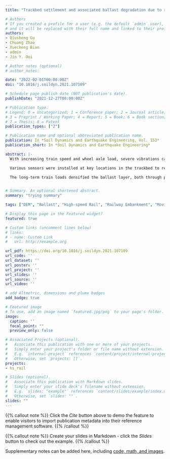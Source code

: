 ```yaml
---
title: "Trackbed settlement and associated ballast degradation due to repeated train moving loads"

# Authors
# If you created a profile for a user (e.g. the default `admin` user), write the username (folder name) here 
# and it will be replaced with their full name and linked to their profile.
authors:
- Qiusheng Gu
- Chuang Zhao
- Xuecheng Bian
- admin
- Jin Y. Ooi

# Author notes (optional)
# author_notes:

date: "2022-02-01T00:00:00Z"
doi: "10.1016/j.soildyn.2021.107109"

# Schedule page publish date (NOT publication's date).
publishDate: "2021-12-27T00:00:00Z"

# Publication type.
# Legend: 0 = Uncategorized; 1 = Conference paper; 2 = Journal article;
# 3 = Preprint / Working Paper; 4 = Report; 5 = Book; 6 = Book section;
# 7 = Thesis; 8 = Patent
publication_types: ["2"]

# Publication name and optional abbreviated publication name.
publication: In *Soil Dynamics and Earthquake Engineering, Vol. 153*
publication_short: In *Soil Dynamics and Earthquake Engineering*

abstract: |-
  With increasing train speed and wheel axle load, severe vibrations can occur in a ballasted trackbed, thereby accelerating the degradation of the ballast particles and ultimately causing excessive settlement. To gain insights into the long-term trackbed behavior and the ballast degradation evolution, a full-scale ballasted track experiment with eight sleepers was designed and tested on a validated physical model test platform (ZJU-iHSRT). Sieving analysis together with computer-aided ballast morphology analysis were adopted to quantify the ballast degradation in terms of both the ballast particle size and morphological evolution, after every 100,000 train carriages. 

  Various sensors were installed at key locations in the trackbed to record the dynamic stress responses, vibration velocities and deformations under train moving loads for up to 500,000 train carriages in total. The movements of individual particles inside the ballast layer were also captured using “SmartRock” wireless sensors. The dynamic soil stresses and vibration velocities in the trackbed all peaked at the locations underneath the rail seat and decayed with the distance away from the rail seat. Severe ballast degradation occurred in both particle sizes and morphological properties, with the ballast particles in the middle zone under the sleeper suffering a greater breakage due to the stronger confinement. 

  The long-term train loads densified the ballast layer, both through particle rearrangement and particle breakage filling the voids in the ballast bed, resulting in a reduction in the stresses and vibrations. The amplitudes of the vertical stresses and the vibration velocities in the trackbed around the rail seat were reduced by over 25% and 38% respectively after 500,000 train loading carriages. The ballast particle shape became more compact after the test, with larger diameter and more Platy, Bladed and Elongate shapes found to be the more likely to degrade. Over 50% of the permanent settlement of the ballasted trackbed resulted from the ballast layer deformation, and the increase in the train speed intensified particle movements away from the sleeper in the lateral and longitudinal directions in the ballast layer and accelerated the development of the accumulated settlement, while the increase in the axle load caused the ballast breakage index (BBI) to rise dramatically by over 50% and contributed significantly to a greater settlement.


# Summary. An optional shortened abstract.
summary: "trying summary"

tags: ["DEM", "Ballast", "High-speed Rail", "Railway Embankment", "Moving Load", "Trackbed settlement"]

# Display this page in the Featured widget?
featured: true

# Custom links (uncomment lines below)
# links:
# - name: Custom Link
#   url: http://example.org

url_pdf: https://doi.org/10.1016/j.soildyn.2021.107109
url_code: ''
url_dataset: ''
url_poster: ''
url_project: ''
url_slides: ''
url_source: ''
url_video: ''

# add Altmetric, dimensions and plumx badges
add_badge: true

# Featured image
# To use, add an image named `featured.jpg/png` to your page's folder. 
image:
  caption: ''
  focal_point: ""
  preview_only: false

# Associated Projects (optional).
#   Associate this publication with one or more of your projects.
#   Simply enter your project's folder or file name without extension.
#   E.g. `internal-project` references `content/project/internal-project/index.md`.
#   Otherwise, set `projects: []`.
projects:
- hs_rail

# Slides (optional).
#   Associate this publication with Markdown slides.
#   Simply enter your slide deck's filename without extension.
#   E.g. `slides: "example"` references `content/slides/example/index.md`.
#   Otherwise, set `slides: ""`.
slides: ""
---
```


{{% callout note %}}
Click the *Cite* button above to demo the feature to enable visitors to import publication metadata into their reference management software.
{{% /callout %}}

{{% callout note %}}
Create your slides in Markdown - click the *Slides* button to check out the example.
{{% /callout %}}

Supplementary notes can be added here, including [code, math, and images](https://wowchemy.com/docs/writing-markdown-latex/).


